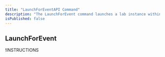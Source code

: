 ```yaml
---
title: "LaunchForEventAPI Command"
description: "The LaunchForEvent command launches a lab instance within an event."
isPublished: false
---
```


## LaunchForEvent

!INSTRUCTIONS[](https://raw.githubusercontent.com/LearnOnDemandSystems/docs/master/lod/lod-api/api-deprecate-message.md)

